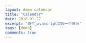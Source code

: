 ```yaml
---
layout: demo-calendar
title: "Calendar"
date: 2018-01-27
excerpt: "原生javascript实现一个日历"
tags: [demo]
comments: true
---
```

